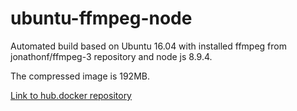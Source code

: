 # ubuntu-ffmpeg-node

Automated build based on Ubuntu 16.04 with installed ffmpeg from jonathonf/ffmpeg-3 repository and node js 8.9.4.

The compressed image is 192MB.

[Link to hub.docker repository](https://hub.docker.com/r/alexcvzz/ubuntu-ffmpeg-node/)
